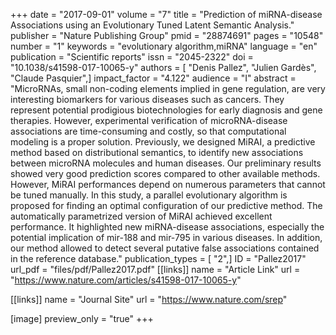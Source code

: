 +++
date = "2017-09-01"
volume = "7"
title = "Prediction of miRNA-disease Associations using an Evolutionary Tuned Latent Semantic Analysis."
publisher = "Nature Publishing Group"
pmid = "28874691"
pages = "10548"
number = "1"
keywords = "evolutionary algorithm,miRNA"
language = "en"
publication = "Scientific reports"
issn = "2045-2322"
doi = "10.1038/s41598-017-10065-y"
authors = [ "Denis Pallez", "Julien Gardès", "Claude Pasquier",]
impact_factor = "4.122"
audience = "I"
abstract = "MicroRNAs, small non-coding elements implied in gene regulation, are very interesting biomarkers for various diseases such as cancers. They represent potential prodigious biotechnologies for early diagnosis and gene therapies. However, experimental verification of microRNA-disease associations are time-consuming and costly, so that computational modeling is a proper solution. Previously, we designed MiRAI, a predictive method based on distributional semantics, to identify new associations between microRNA molecules and human diseases. Our preliminary results showed very good prediction scores compared to other available methods. However, MiRAI performances depend on numerous parameters that cannot be tuned manually. In this study, a parallel evolutionary algorithm is proposed for finding an optimal configuration of our predictive method. The automatically parametrized version of MiRAI achieved excellent performance. It highlighted new miRNA-disease associations, especially the potential implication of mir-188 and mir-795 in various diseases. In addition, our method allowed to detect several putative false associations contained in the reference database."
publication_types = [ "2",]
ID = "Pallez2017"
url_pdf = "files/pdf/Pallez2017.pdf"
[[links]]
name = "Article Link"
url = "https://www.nature.com/articles/s41598-017-10065-y"

[[links]]
name = "Journal Site"
url = "https://www.nature.com/srep"

[image]
preview_only = "true"
+++
